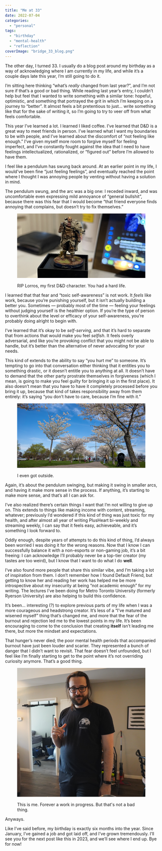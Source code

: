 ```yaml
---
title: "Me at 33"
date: 2022-07-04
categories: 
  - "personal"
tags: 
  - "birthday"
  - "mental-health"
  - "reflection"
coverImage: "bridge_33_blog.png"
---
```


The other day, I turned 33. I usually do a blog post around my birthday as a way of acknowledging where I am currently in my life, and while it’s a couple days late this year, I’m still going to do it.

I’m sitting here thinking “what’s _really_ changed from last year?”, and I’m not sure if that’s a good or bad thing. While reading last year’s entry, I couldn’t help but feel that I wanted to write something with a similar tone: hopeful, optimistic, and something that portrayed the grit in which I’m keeping on a journey to “better”. It almost feels a bit pretentious to just… write something like that for the sake of writing it, so I’m going to try to veer off from what feels comfortable.

This year I’ve learned a lot. I learned I liked coffee. I’ve learned that D&D is a great way to meet friends in person. I’ve learned what I want my boundaries to be with people, and I’ve learned about the discomfort of “not feeling like enough.” I’ve given myself more room to forgive myself for feeling imperfect, and I’ve constantly fought against the idea that I need to have feelings intellectualized, rationalized, or “figured out” before I’m allowed to have them.

I feel like a pendulum has swung back around. At an earlier point in my life, I would’ve been fine “just feeling feelings”, and eventually reached the point where I thought I was annoying people by venting without having a solution in mind.

The pendulum swung, and the arc was a big one: I receded inward, and was uncomfortable even expressing mild annoyance of “general bullshit”, because there was this fear that I would become “that friend everyone finds annoying that complains, but doesn’t try to fix themselves.”

<figure>

![](/assets/images/RIP_Lorros_33_Blog.png)

<figcaption>

RIP Lorros, my first D&D character. You had a hard life.

</figcaption>

</figure>

I learned that that fear and “toxic self-awareness” is not work. It _feels_ like work, because you’re punishing yourself, but it isn’t actually building a better you. Sometimes — probably most of the time — feeling your feelings without judging yourself is the healthier option. If you’re the type of person to overthink about the level or efficacy of your self-awareness, you’re probably doing alright to begin with.

I’ve learned that it’s okay to be _self-serving_, and that it’s hard to separate that from actions that would make you feel _selfish_. It feels overly adversarial, and like you’re provoking conflict that you might not be able to handle, but it’s better than the alternative of never advocating for your needs.

This kind of extends to the ability to say “you hurt me” to someone. It’s tempting to go into that conversation either thinking that it entitles you to something drastic, or it doesn’t entitle you to anything at all. It doesn’t have to demand that the other party prostrate themselves in forgiveness (which I mean, is going to make you feel guilty for bringing it up in the first place). It also doesn’t mean that you have to have it completely processed before you bring it up, because that kind of takes responsibility away from them entirely: it’s saying “you don’t have to care, because I’m fine with it.”

<figure>

![](/assets/images/cherryblossoms_33_Blog.png)

<figcaption>

I even got outside.

</figcaption>

</figure>

Again, it’s about the pendulum swinging, but making it swing in smaller arcs, and having it make more sense in the process. If anything, it’s starting to make more sense, and that’s all I can ask for.

I’ve also realized there’s certain things I want that I’m not willing to give up on. This extends to things like making income with content, streaming, whatever; previously I’d wondered if this kind of thing was just toxic for my health, and after almost all year of writing PlusHeart bi-weekly and streaming weekly, I can say that it feels easy, achieveable, and it’s something I look forward to.

Oddly enough, despite years of attempts to do this kind of thing, I’d always been worried I was doing it for the wrong reasons. Now that I know I can successfully balance it with a non-esports or non-gaming job, it’s a bit freeing: I can acknowledge I’ll probably never be a top-tier creator (my tastes are too weird), but I know that I want to do what I do **well**.

I’ve also found more people that share this similar vibe, and I’m taking a lot of inspiration from them. I don’t remember how I found Default Friend, but getting to know her and reading her work has helped me be more introspective about my insecurity at being “not academic enough” for my writing. The lectures I’ve been doing for Metro Toronto University (formerly Ryerson University) are also helping to build this confidence.

It’s been… interesting (?) to explore previous parts of my life when I was a more courageous and headstrong creator. It’s less of a “I’ve matured and wisened myself” thing that’s changed me, and more that the fear of the burnout and rejection led me to the lowest points in my life. It’s been encouraging to come to the conclusion that creating **itself** isn’t leading me there, but more the mindset and expectations.

That hunger’s never died; the poor mental health periods that accompanied burnout have just been louder and scarier. They represented a bunch of danger that I didn’t want to revisit. That fear doesn’t feel unfounded, but I feel like I’m finally starting to get to the point where it’s not overriding curiosity anymore. That’s a good thing.

<figure>

![](/assets/images/portrait_33_blog.png)

<figcaption>

This is me. Forever a work in progress. But that's not a bad thing.

</figcaption>

</figure>

Anyways.

Like I’ve said before, my birthday is exactly six months into the year. Since January, I’ve gained a job and got laid off, and I’ve grown tremendously. I’ll see you for the next post like this in 2023, and we’ll see where I end up. Bye for now!
